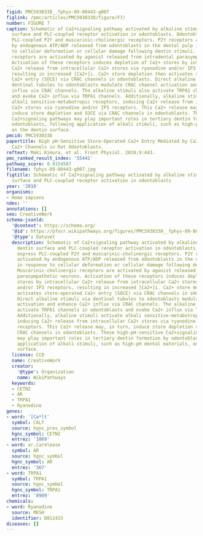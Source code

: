 ```yaml
---
figid: PMC5938338__fphys-09-00443-g007
figlink: /pmc/articles/PMC5938338/figure/F7/
number: FIGURE 7
caption: Schematic of Ca2+signaling pathway activated by alkaline stimuli to dentin
  surface and PLC-coupled receptor activation in odontoblasts. Odontoblasts express
  PLC-coupled P2Y and muscarinic-cholinergic receptors. P2Y receptors are activated
  by endogenous ATP/ADP released from odontoblasts in the dental pulp in response
  to cellular deformation or cellular damage following dentin stimuli. Muscarinic-cholinergic
  receptors are activated by agonist released from intradental parasympathetic neurons.
  Activation of these receptors induces depletion of Ca2+ stores by intracellular
  Ca2+ release from intracellular Ca2+ stores via ryanodine and/or IP3 receptors,
  resulting in increased [Ca2+]i. Ca2+ store depletion then activates store-operated
  Ca2+ entry (SOCE) via CRAC channels in odontoblasts. Direct alkaline stimuli via
  dentinal tubules to odontoblasts modulate CRAC channel activation and enhance Ca2+
  influx via CRAC channels. The alkaline stimuli also activate TRPA1 channels in odontoblasts
  and evoke Ca2+ influx via TRPA1 channels. Additionally, alkaline stimuli activate
  alkali sensitive-metabotropic receptors, inducing Ca2+ release from intracellular
  Ca2+ stores via ryanodine and/or IP3 receptors. This Ca2+ release may, in turn,
  induce store depletion and SOCE via CRAC channels in odontoblasts. These high-pH-sensitive
  Ca2+signaling pathways may play important roles in tertiary dentin formation by
  odontoblasts, following application of alkali stimuli, such as high-pH dental materials,
  on the dentin surface.
pmcid: PMC5938338
papertitle: High pH-Sensitive Store-Operated Ca2+ Entry Mediated by Ca2+ Release-Activated
  Ca2+ Channels in Rat Odontoblasts.
reftext: Maki Kimura, et al. Front Physiol. 2018;9:443.
pmc_ranked_result_index: '55441'
pathway_score: 0.9154587
filename: fphys-09-00443-g007.jpg
figtitle: Schematic of Ca2+signaling pathway activated by alkaline stimuli to dentin
  surface and PLC-coupled receptor activation in odontoblasts
year: '2018'
organisms:
- Homo sapiens
ndex: ''
annotations: []
seo: CreativeWork
schema-jsonld:
  '@context': https://schema.org/
  '@id': https://pfocr.wikipathways.org/figures/PMC5938338__fphys-09-00443-g007.html
  '@type': Dataset
  description: Schematic of Ca2+signaling pathway activated by alkaline stimuli to
    dentin surface and PLC-coupled receptor activation in odontoblasts. Odontoblasts
    express PLC-coupled P2Y and muscarinic-cholinergic receptors. P2Y receptors are
    activated by endogenous ATP/ADP released from odontoblasts in the dental pulp
    in response to cellular deformation or cellular damage following dentin stimuli.
    Muscarinic-cholinergic receptors are activated by agonist released from intradental
    parasympathetic neurons. Activation of these receptors induces depletion of Ca2+
    stores by intracellular Ca2+ release from intracellular Ca2+ stores via ryanodine
    and/or IP3 receptors, resulting in increased [Ca2+]i. Ca2+ store depletion then
    activates store-operated Ca2+ entry (SOCE) via CRAC channels in odontoblasts.
    Direct alkaline stimuli via dentinal tubules to odontoblasts modulate CRAC channel
    activation and enhance Ca2+ influx via CRAC channels. The alkaline stimuli also
    activate TRPA1 channels in odontoblasts and evoke Ca2+ influx via TRPA1 channels.
    Additionally, alkaline stimuli activate alkali sensitive-metabotropic receptors,
    inducing Ca2+ release from intracellular Ca2+ stores via ryanodine and/or IP3
    receptors. This Ca2+ release may, in turn, induce store depletion and SOCE via
    CRAC channels in odontoblasts. These high-pH-sensitive Ca2+signaling pathways
    may play important roles in tertiary dentin formation by odontoblasts, following
    application of alkali stimuli, such as high-pH dental materials, on the dentin
    surface.
  license: CC0
  name: CreativeWork
  creator:
    '@type': Organization
    name: WikiPathways
  keywords:
  - CETN2
  - AR
  - TRPA1
  - Ryanodine
genes:
- word: '[Ca*lt'
  symbol: CALT
  source: hgnc_prev_symbol
  hgnc_symbol: CETN2
  entrez: '1069'
- word: ar,Carelease
  symbol: AR
  source: hgnc_symbol
  hgnc_symbol: AR
  entrez: '367'
- word: TRPA1
  symbol: TRPA1
  source: hgnc_symbol
  hgnc_symbol: TRPA1
  entrez: '8989'
chemicals:
- word: Ryanodine
  source: MESH
  identifier: D012433
diseases: []
---
```

